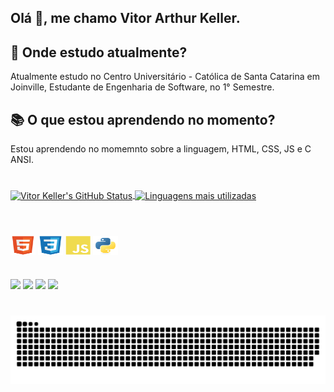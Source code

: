 ## Olá 👋, me chamo Vitor Arthur Keller.

## 🏫 Onde estudo atualmente?
  Atualmente estudo no Centro Universitário - Católica de Santa Catarina em Joinville, Estudante de Engenharia de Software, no 1° Semestre.
## 📚 O que estou aprendendo no momento?
Estou aprendendo no momemnto sobre a linguagem, HTML, CSS, JS e C ANSI.

#

<a href="https://github.com/vitorkeller1604/vitorkeller1604">
  <img align="center" height="180em" src="https://github-readme-stats.vercel.app/api?username=vitorkeller1604&show_icons=true&line_height=30&count_private=true&title_color=000000&text_color=333333&icon_color=FF7070&bg_color=FAFAFA&hide=contribs&" alt="Vitor Keller's GitHub Status" />
</a>

<a href="https://github.com/vitorkeller1604/vitorkeller1604">
  <img align="center" height="180em" src="https://github-readme-stats.vercel.app/api/top-langs/?username=vitorkeller1604&layout=compact" alt="Linguagens mais utilizadas">
<a/>

#

<div style="display: inline_block"><br>
  <img align="center" alt="Rafa-HTML" height="30" width="40" src="https://raw.githubusercontent.com/devicons/devicon/master/icons/html5/html5-original.svg">
  <img align="center" alt="Rafa-CSS" height="30" width="40" src="https://raw.githubusercontent.com/devicons/devicon/master/icons/css3/css3-original.svg">
  <img align="center" alt="Vitor-Js" height="30" width="40" src="https://raw.githubusercontent.com/devicons/devicon/master/icons/javascript/javascript-plain.svg">
  <img align="center" alt="Rafa-Python" height="30" width="40" src="https://raw.githubusercontent.com/devicons/devicon/master/icons/python/python-original.svg">
</div>
  
#
 
<div> 
  <a href="https://instagram.com/vitorkeller1604" target="_blank"><img src="https://img.shields.io/badge/-Instagram-%23E4405F?style=for-the-badge&logo=instagram&logoColor=white" target="_blank"></a>
  <a href="https://www.linkedin.com/in/vitorkeller1604" target="_blank"><img src="https://img.shields.io/badge/-LinkedIn-%230077B5?style=for-the-badge&logo=linkedin&logoColor=white" target="_blank"></a>
  <a href = "mailto:vitorkeller1604@hotmail.com"><img src="https://img.shields.io/badge/-Gmail-%AEF359?style=for-the-badge&logo=gmail&logoColor=red" target="_blank"></a>
  <a href="" target="_blank"><img src="https://img.shields.io/badge/-Portfolio-333333?style=for-the-badge" target="_blank"></a>
</div>

#

<picture align="center">
  <source media="(prefers-color-scheme: dark)" srcset="https://raw.githubusercontent.com/mari4souza/mari4souza/output/github-contribution-grid-snake-dark.svg">
  <source media="(prefers-color-scheme: light)" srcset="https://raw.githubusercontent.com/mari4souza/mari4souza/output/github-contribution-grid-snake-dark.svg">
  <img align="center" alt="github contribution grid snake animation" src="https://raw.githubusercontent.com/mari4souza/mari4souza/output/github-contribution-grid-snake.svg">
</picture>
